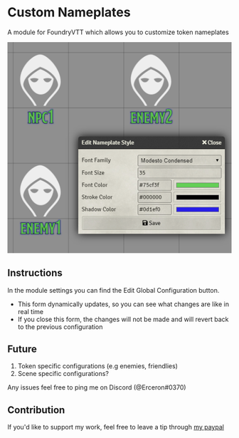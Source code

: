 # Custom Nameplates

A module for FoundryVTT which allows you to customize token nameplates

![](./example.png)

## Instructions
In the module settings you can find the Edit Global Configuration button.
- This form dynamically updates, so you can see what changes are like in real time
- If you close this form, the changes will not be made and will revert back to the previous configuration

## Future

1. Token specific configurations (e.g enemies, friendlies)
2. Scene specific configurations?

Any issues feel free to ping me on Discord (@Erceron#0370)

## Contribution
If you'd like to support my work, feel free to leave a tip through [my paypal](http://paypal.me/cre463)
